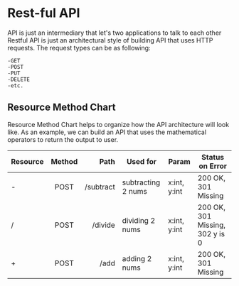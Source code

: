 # Rest-ful API

API is just an intermediary that let's two applications to talk to each other
Restful API is just an architectural style of building API that uses HTTP requests. The request types can be as following:

    -GET
    -POST
    -PUT
    -DELETE
    -etc.

## Resource Method Chart
Resource Method Chart helps to organize how the API architecture will look like.
As an example, we can build an API that uses the mathematical operators to return the output to user.

| Resource      | Method        | Path  | Used for      | Param        | Status on Error | 
| ------------- |:-------------:| -----:| --------------| -----------  | --------------- |
| -             | POST          | /subtract| subtracting 2 nums | x:int, y:int | 200 OK, 301 Missing |
| /             | POST          | /divide  | dividing 2 nums | x:int, y:int | 200 OK, 301 Missing, 302 y is 0 |
| +             | POST          | /add  | adding 2 nums | x:int, y:int | 200 OK, 301 Missing |





